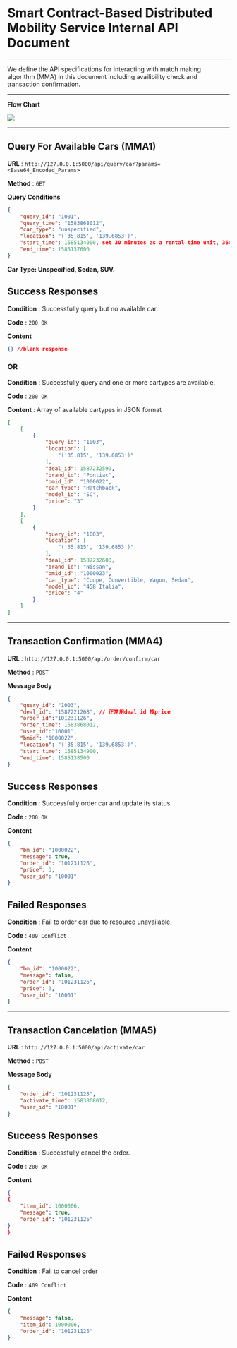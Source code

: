 # Smart Contract-Based Distributed Mobility Service Internal API Document

***
We define the API specifications for interacting with match making algorithm (MMA) in this document including availibility check and transaction confirmation.
***

**Flow Chart**

![](https://i.imgur.com/1IX2Hxi.png)

***

## Query For Available Cars (MMA1)

**URL** : `http://127.0.0.1:5000/api/query/car?params=<Base64_Encoded_Params>`


**Method** : `GET`

**Query Conditions**
```json
{
    "query_id": "1001",
    "query_time": "1583868012",
    "car_type": "unspecified", 
    "location": "('35.815', '139.6853')",
    "start_time": 1585134000, set 30 minutes as a rental time unit, 3600 unix time == 1 hour
    "end_time": 1585137600
}
```

**Car Type: Unspecified, Sedan, SUV.**

## Success Responses

**Condition** : Successfully query but no available car.

**Code** : `200 OK`

**Content**
```json
{} //blank response
```

### OR

**Condition** : Successfully query and one or more cartypes are available.

**Code** : `200 OK`

**Content** : Array of available cartypes in JSON format

```json
[
    [
        {
            "query_id": "1003",
            "location": [
                "('35.815', '139.6853')"
            ],
            "deal_id": 1587232599,
            "brand_id": "Pontiac",
            "bmid_id": "1000022",
            "car_type": "Hatchback",
            "model_id": "SC",
            "price": "3"
        }
    ],
    [
        {
            "query_id": "1003",
            "location": [
                "('35.815', '139.6853')"
            ],
            "deal_id": 1587232600,
            "brand_id": "Nissan",
            "bmid_id": "1000023",
            "car_type": "Coupe, Convertible, Wagon, Sedan",
            "model_id": "458 Italia",
            "price": "4"
        }
    ]
]
```

***

## Transaction Confirmation (MMA4)

**URL** : `http://127.0.0.1:5000/api/order/confirm/car`

**Method** : `POST`

**Message Body**
```json
{
    "query_id": "1003",
    "deal_id": "1587221268", // 正常用deal id 找price
    "order_id":"101231126",
    "order_time": 1583868012,
    "user_id":"10001",
    "bmid": "1000022",
    "location": "('35.815', '139.6853')",
    "start_time": 1585134900, 
    "end_time": 1585138500
}	
```

## Success Responses

**Condition** : Successfully order car and update its status.

**Code** : `200 OK`

**Content**
```json
{
    "bm_id": "1000022",
    "message": true,
    "order_id": "101231126",
    "price": 3,
    "user_id": "10001"
}
```

## Failed Responses

**Condition** : Fail to order car due to resource unavailable.

**Code** : `409 Conflict`

**Content**
```json
{
    "bm_id": "1000022",
    "message": false,
    "order_id": "101231126",
    "price": 3,
    "user_id": "10001"
}
```



***

## Transaction Cancelation (MMA5)

**URL** : `http://127.0.0.1:5000/api/activate/car`

**Method** : `POST`

**Message Body**
```json
{
    "order_id": "101231125",
    "activate_time": 1583868012,
    "user_id": "10001"
}
```

## Success Responses

**Condition** : Successfully cancel the order. 

**Code** : `200 OK`

**Content**
```json
{
{
    "item_id": 1000006,
    "message": true,
    "order_id": "101231125"
}
}
```

## Failed Responses

**Condition** : Fail to cancel order 

**Code** : `409 Conflict`

**Content**
```json
{
    "message": false,
    "item_id": 1000006,
    "order_id": "101231125"
}
```




